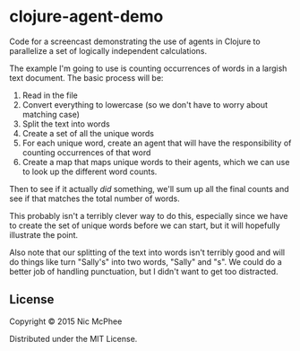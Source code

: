 # clojure-agent-demo
Code for a screencast demonstrating the use of agents in Clojure to parallelize a set of logically independent calculations.

The example I'm going to use is counting occurrences of words in a largish text document. The basic process will be:

 1. Read in the file
 1. Convert everything to lowercase (so we don't have to worry about matching case)
 1. Split the text into words
 1. Create a set of all the unique words
 1. For each unique word, create an agent that will have the responsibility of counting occurrences of that word
 1. Create a map that maps unique words to their agents, which we can use to look up the different word counts.

Then to see if it actually _did_ something, we'll sum up all the final counts and see if that matches the total number of words.

This probably isn't a terribly clever way to do this, especially since we have to create the set of unique words before we can start, but it will hopefully illustrate the point.

Also note that our splitting of the text into words isn't terribly good and will do things like turn "Sally's" into two words, "Sally" and "s". We could do a better job of handling punctuation, but I didn't want to get too distracted.

<!--
## Installation

Download from http://example.com/FIXME.

## Usage

FIXME: explanation

    $ java -jar clojure-agent-atom-demo-0.1.0-standalone.jar [args]

## Options

FIXME: listing of options this app accepts.

## Examples

...

### Bugs

...

### Any Other Sections
### That You Think
### Might be Useful

-->

## License

Copyright © 2015 Nic McPhee

Distributed under the MIT License.